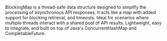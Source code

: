BlockingMap is a thread-safe data structure designed to simplify the processing of asynchronous API responses. It acts like a map with added support for blocking retrieval, and timeouts. Ideal for scenarios where multiple threads interact with a shared pool of API results. Lightweight, easy to integrate, and built on top of Java's ConcurrentHashMap and CompletableFuture.
